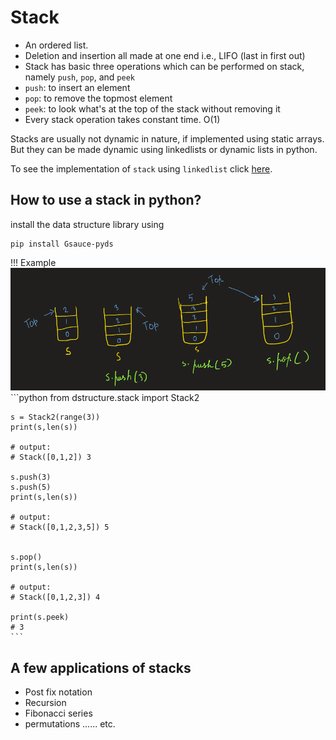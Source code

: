 # Stack 

- An ordered list. 
- Deletion and insertion all made at one end i.e., LIFO (last in first out)
- Stack has basic three operations which can be performed on stack, namely `push`, `pop`, and `peek` 
- `push`: to insert an element
- `pop`: to remove the topmost element
- `peek`: to look what's at the top of the stack without removing it
- Every stack operation takes constant time. O(1)

Stacks are usually not dynamic in nature, if implemented using static arrays. But they can be made dynamic using linkedlists or dynamic lists in python. 


To see the implementation of `stack` using `linkedlist` click <a href="https://github.com/GSAUC3/Gsauce-pyds/blob/master/dstructure/stack.py">here</a>.

## How to use a stack in python?
install the data structure library using 
```
pip install Gsauce-pyds
```

!!! Example
    ![Alt text](../imgs/stack.png)
    ```python
    from dstructure.stack import Stack2

    s = Stack2(range(3))
    print(s,len(s))

    # output:
    # Stack([0,1,2]) 3

    s.push(3)
    s.push(5)
    print(s,len(s))

    # output:
    # Stack([0,1,2,3,5]) 5


    s.pop()
    print(s,len(s))

    # output:
    # Stack([0,1,2,3]) 4

    print(s.peek)
    # 3
    ```

## A few applications of stacks

- Post fix notation 
- Recursion 
- Fibonacci series 
- permutations ...... etc. 
